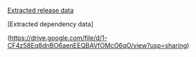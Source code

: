   [Extracted release data](https://doi.org/10.5281/zenodo.15093005) 

[Extracted dependency data]

(https://drive.google.com/file/d/1-CF4z58Eq8dnBO6aenEEQBAVfOMcO6qO/view?usp=sharing)